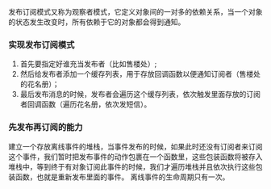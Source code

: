 发布订阅模式又称为观察者模式，它定义对象间的一对多的依赖关系，当一个对象的状态发生改变时，所有依赖于它的对象都会得到通知。

### 实现发布订阅模式

1. 首先要指定好谁充当发布者（比如售楼处）;
2. 然后给发布者添加一个缓存列表，用于存放回调函数以便通知订阅者（售楼处的花名册）；
3. 最后发布消息的时候，发布者会遍历这个缓存列表，依次触发里面存放的订阅者回调函数（遍历花名册，依次发短信）。

### 先发布再订阅的能力

建立一个存放离线事件的堆栈，当事件发布的时候，如果此时还没有订阅者来订阅这个事件，我们暂时把发布事件的动作包裹在一个函数里，这些包装函数将被存入堆栈中，等到终于有对象订阅此事件的时候，我们才遍历堆栈并且依次执行这些包装函数，也就是重新发布里面的事件。
离线事件的生命周期只有一次。
